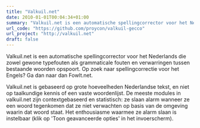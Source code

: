 ```yaml
---
title: "Valkuil.net"
date: 2010-01-01T00:04:34+01:00
summary: "Valkuil.net is een automatische spellingcorrector voor het Nederlands die zowel gewone typefouten als grammaticale fouten en verwarringen tussen bestaande woorden opspoort."
url_code: "https://github.com/proycon/valkuil-gecco"
url_project: "http://valkuil.net"
draft: false
---
```


Valkuil.net is een automatische spellingcorrector voor het Nederlands die zowel gewone typefouten als grammaticale fouten en verwarringen tussen bestaande woorden opspoort. Op zoek naar spellingcorrectie voor het Engels? Ga dan naar dan Fowlt.net.

Valkuil.net is gebaseerd op grote hoeveelheden Nederlandse tekst, en niet op taalkundige kennis of een vaste woordenlijst. De meeste modules in valkuil.net zijn contextgebaseerd en statistisch: ze slaan alarm wanneer ze een woord tegenkomen dat ze niet verwachten op basis van de omgeving waarin dat woord staat. Het enthousiasme waarmee ze alarm slaan is instelbaar (klik op 'Toon geavanceerde opties' in het invoerscherm).
